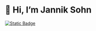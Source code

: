 # 👋 Hi, I’m Jannik Sohn
[![Static Badge](https://img.shields.io/badge/janniksohn.de-6366f1?style=plastic&logo=nuxtdotjs&label=My%20Website&color=6366f1)](https://janniksohn.de)

